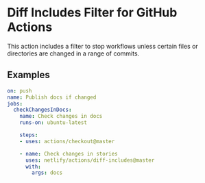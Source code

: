 # Diff Includes Filter for GitHub Actions

This action includes a filter to stop workflows unless certain files or directories are changed in a range of commits.

## Examples

```yml
on: push
name: Publish docs if changed
jobs:
  checkChangesInDocs:
    name: Check changes in docs
    runs-on: ubuntu-latest

    steps:
    - uses: actions/checkout@master

    - name: Check changes in stories
      uses: netlify/actions/diff-includes@master
      with:
        args: docs
```